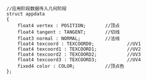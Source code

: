 


    //应用阶段数据传入几何阶段
    struct appdata
	{
		float4 vertex : POSITION;		//顶点
		float4 tangent : TANGENT;		//切线
		float3 normal : NORMAL;			//法线
		float4 texcoord : TEXCOORD0;	        //UV1
		float4 texcoord1 : TEXCOORD1;	        //UV2
		float4 texcoord2 : TEXCOORD2;	        //UV3
		float4 texcoord3 : TEXCOORD3;	        //UV4
		fixed4 color : COLOR;			//顶点色
	};




    